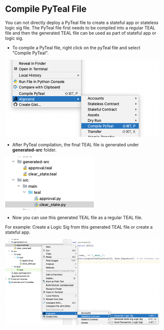 # Compile PyTeal File

You can not directly deploy a PyTeal file to create a stateful app or stateless logic sig file. The PyTeal file first needs to be compiled into a regular TEAL file and then the generated TEAL file can be used as part of stateful app or logic sig.

* To compile a PyTeal file, right click on the pyTeal file and select "Compile PyTeal".

![](.gitbook/assets/pyteamcompile.png)

* After PyTeal compilation, the final TEAL file is generated under **generated-src** folder. 

![](.gitbook/assets/pyteal-generated-src.png)



* Now you can use this generated TEAL file as a regular TEAL file. 

 For example:  Create a Logic Sig from this generated TEAL file or create a stateful app.

![](.gitbook/assets/pyteal-logicsig.png)

